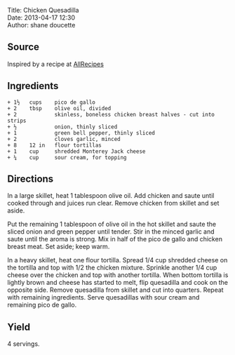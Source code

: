 Title: Chicken Quesadilla  
Date: 2013-04-17 12:30  
Author: shane doucette  


## Source
Inspired by a recipe at [AllRecipes](http://allrecipes.com/Recipe/Pico-de-Gallo-Chicken-Quesadillas/Detail.aspx)


## Ingredients
~~~~
+ 1½   cups    pico de gallo
+ 2    tbsp    olive oil, divided
+ 2            skinless, boneless chicken breast halves - cut into strips
+ ½            onion, thinly sliced
+ 1            green bell pepper, thinly sliced
+ 2            cloves garlic, minced
+ 8    12 in   flour tortillas
+ 1    cup     shredded Monterey Jack cheese
+ ¼    cup     sour cream, for topping
~~~~


## Directions
In a large skillet, heat 1 tablespoon olive oil. Add chicken and saute until cooked through and juices run clear. Remove chicken from skillet and set aside.

Put the remaining 1 tablespoon of olive oil in the hot skillet and saute the sliced onion and green pepper until tender. Stir in the minced garlic and saute until the aroma is strong. Mix in half of the pico de gallo and chicken breast meat. Set aside; keep warm.

In a heavy skillet, heat one flour tortilla. Spread 1/4 cup shredded cheese on the tortilla and top with 1/2 the chicken mixture. Sprinkle another 1/4 cup cheese over the chicken and top with another tortilla. When bottom tortilla is lightly brown and cheese has started to melt, flip quesadilla and cook on the opposite side. Remove quesadilla from skillet and cut into quarters. Repeat with remaining ingredients. Serve quesadillas with sour cream and remaining pico de gallo.


## Yield
4 servings.
